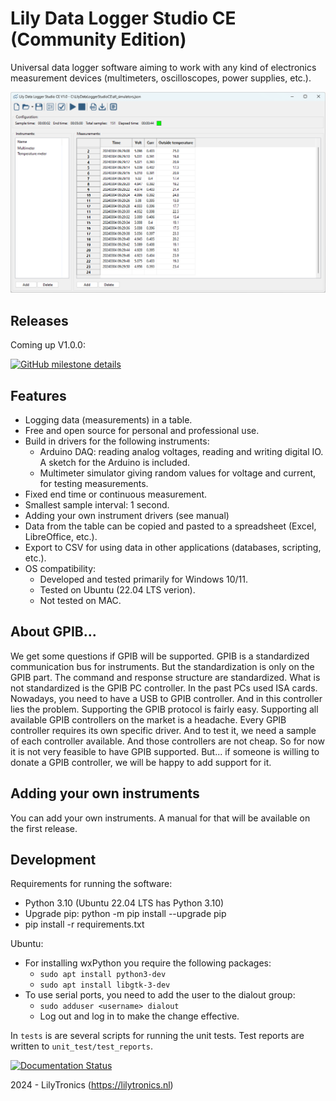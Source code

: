 # Lily Data Logger Studio CE (Community Edition)

Universal data logger software aiming to work with any kind of electronics measurement devices
(multimeters, oscilloscopes, power supplies, etc.).

![main view](docs/images/main_view.png)

## Releases

Coming up V1.0.0:

[![GitHub milestone details](https://img.shields.io/github/milestones/issues-open/lilytronics/lily-data-logger-studio-ce/1)](https://github.com/LilyTronics/lily-data-logger-studio-ce/milestone/1)

## Features

* Logging data (measurements) in a table.
* Free and open source for personal and professional use.
* Build in drivers for the following instruments:
  * Arduino DAQ: reading analog voltages, reading and writing digital IO. A sketch for the Arduino is included.
  * Multimeter simulator giving random values for voltage and current, for testing measurements.
* Fixed end time or continuous measurement.
* Smallest sample interval: 1 second.
* Adding your own instrument drivers (see manual)
* Data from the table can be copied and pasted to a spreadsheet (Excel, LibreOffice, etc.).
* Export to CSV for using data in other applications (databases, scripting, etc.).
* OS compatibility:
  * Developed and tested primarily for Windows 10/11.
  * Tested on Ubuntu (22.04 LTS verion).
  * Not tested on MAC.

## About GPIB...

We get some questions if GPIB will be supported. GPIB is a standardized communication bus for instruments.
But the standardization is only on the GPIB part. The command and response structure are standardized.
What is not standardized is the GPIB PC controller. In the past PCs used ISA cards. 
Nowadays, you need to have a USB to GPIB controller. And in this controller lies the problem. 
Supporting the GPIB protocol is fairly easy. Supporting all available GPIB controllers on the market is a headache.
Every GPIB controller requires its own specific driver. And to test it, we need a sample of each controller available.
And those controllers are not cheap. So for now it is not very feasible to have GPIB supported. 
But... if someone is willing to donate a GPIB controller, we will be happy to add support for it.

## Adding your own instruments

You can add your own instruments. A manual for that will be available on the first release.

## Development

Requirements for running the software:

* Python 3.10 (Ubuntu 22.04 LTS has Python 3.10)
* Upgrade pip: python -m pip install --upgrade pip
* pip install -r requirements.txt

Ubuntu:

* For installing wxPython you require the following packages:
  * `sudo apt install python3-dev`
  * `sudo apt install libgtk-3-dev`
* To use serial ports, you need to add the user to the dialout group:
  * `sudo adduser <username> dialout`
  * Log out and log in to make the change effective.

In `tests` is are several scripts for running the unit tests.
Test reports are written to `unit_test/test_reports`.

[![Documentation Status](https://readthedocs.org/projects/lily-data-logger-studio-ce/badge/?version=latest)](https://lily-data-logger-studio-ce.readthedocs.io/en/latest/?badge=latest)

2024 - LilyTronics (https://lilytronics.nl)
